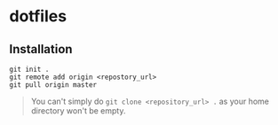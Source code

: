 # dotfiles

## Installation

```
git init .
git remote add origin <repostory_url>
git pull origin master
```
> You can't simply do `git clone <repository_url> .` as your home directory won't be empty.
